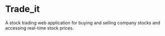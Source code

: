 # Trade_it
A stock trading web application for buying and selling company stocks and accessing real-time stock prices.
